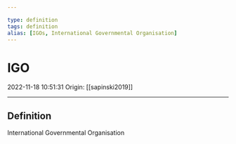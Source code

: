 ```yaml
---

type: definition
tags: definition
alias: [IGOs, International Governmental Organisation]
---
```


# IGO

2022-11-18 10:51:31
Origin: [[sapinski2019]] 

---

## Definition

International Governmental Organisation